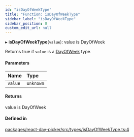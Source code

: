 ```yaml
---
id: "isDayOfWeekType"
title: "Function: isDayOfWeekType"
sidebar_label: "isDayOfWeekType"
sidebar_position: 0
custom_edit_url: null
---
```


▸ **isDayOfWeekType**(`value`): value is DayOfWeek

Returns true if `value` is a [DayOfWeek](../types/DayOfWeek) type.

#### Parameters

| Name | Type |
| :------ | :------ |
| `value` | `unknown` |

#### Returns

value is DayOfWeek

#### Defined in

[packages/react-day-picker/src/types/isDayOfWeekType.ts:4](https://github.com/gpbl/react-day-picker/blob/b5db746c/packages/react-day-picker/src/types/isDayOfWeekType.ts#L4)
